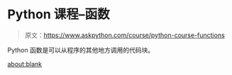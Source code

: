 # Python 课程–函数

> 原文：<https://www.askpython.com/course/python-course-functions>

Python 函数是可以从程序的其他地方调用的代码块。

<about:blank>